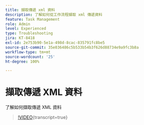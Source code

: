 ```yaml
---
title: 擷取傳遞 xml 資料
description: 了解如何從工作流程擷取 xml 傳遞資料
feature: Task Management
role: Admin
level: Experienced
type: Troubleshooting
jira: KT-8418
exl-id: 2e753b90-5e1a-498d-8cac-835791fc8be5
source-git-commit: 35e036486c5b533b54b3f626d88734e9a9fc3b8a
workflow-type: tm+mt
source-wordcount: '25'
ht-degree: 100%

---
```


# 擷取傳遞 XML 資料

了解如何擷取傳遞 XML 資料

>[!VIDEO](https://video.tv.adobe.com/v/335949?quality=12&learn=on){transcript=true}
